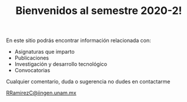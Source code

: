 ﻿---
layout: post
title: Bienvenidos al semestre 2020-2!
---
En este sitio podrás encontrar información relacionada con:

* Asignaturas que imparto
* Publicaciones
* Investigación y desarrollo tecnológico
* Convocatorias

Cualquier comentario, duda o sugerencia no dudes en contactarme

<RRamirezC@iingen.unam.mx>